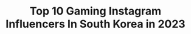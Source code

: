 ---
title: Top 10 Gaming Instagram Influencers In South Korea in 2023
description: >-
  Find top gaming Instagram influencers in South Korea in 2023. Most popular hashtags: #gaming #gamer #naming.
platform: Instagram
hits: 9
text_top: Discover the top-rated Instagram profiles on inBeat.
text_bottom: Our platform holds 9 Instagram influencers like this in South Korea for you to contact.
profiles:
  - username: "gengesports"
    fullname: >-
      Gen.G Esports
    bio: >-
      Global esports org • Gen.G GAMING + CONTENT + MERCH 🎮 #GenG #TigerNation #ChangeTheGame
    location: "South Korea"
    followers: 51813
    engagement: 342
    commentsToLikes: 0.025354
    id: ck55j9tpbwl2a0i11cem6mbjr
    verified: true
    hashtags: "#worlds2020, #wearegeng, #tigernation, #genglol"
  - username: "babyydvaa.moved"
    fullname: >-
      
    bio: >-
      - NEW ACCOUNT @babyydvaa !! ≀ ･ ☁️ ﾟ⊹ ° - One of the original dva page’s
    location: "South Korea"
    followers: 6214
    engagement: 321
    commentsToLikes: 0.009754
    id: ck0w6pj2z9p180i19zfnejfcy
    verified: false
    hashtags: "#kpop, #overwatchedits, #roadhog, #tracer"
  - username: "xiraoficial"
    fullname: >-
      XIRA
    bio: >-
      🎤 Singer&Rapper🇰🇷🇵🇪 🎥 TV Host 🎧 @primusgamingpi Ambass 🎮 @twitch Partnered Streamer 📍 YT&FB: XiraOficial 📩 xira_2603@hotmail.com
    location: "South Korea"
    followers: 16700
    engagement: 602
    commentsToLikes: 0.132034
    id: ck139emaokxoi0i193t31jw3q
    verified: false
    hashtags: "#streamer, #peru, #halloween, #outfit"
  - username: "codingheroes"
    fullname: >-
      DIY Electronics Richard
    bio: >-
      👾Coding and English Literacy 🤖Doctorate in Education 👍“Collabs/Promos/Contact: selects98@gmail.com
    location: "South Korea"
    followers: 81142
    engagement: 106
    commentsToLikes: 0.013353
    id: ck0txgqvoj2a30i19p28ly67e
    verified: false
    hashtags: "#arduinoprojects, #diyproject, #gadgets, #3dprinted"
  - username: "paladin_vann"
    fullname: >-
      Vann Marcus
    bio: >-
      No.1 Paladin #nerdlife Newly Atlanta Resident Cosplayer, Gamer, Anime and Korean Music fan Twitch: PaladinVann
    location: "South Korea"
    followers: 3338
    engagement: 659
    commentsToLikes: 0.041787
    id: ck0w25dyqmp3u0i19bjp99thw
    verified: false
    hashtags: "#cosplayer, #repost, #wecosplay, #wakanda"
  - username: "ryan.kimw"
    fullname: >-
      ryankim_
    bio: >-
      🏋️‍♂️HUMAN BALANCE INDONESIA 📌JAKUT KELAPA GADING🇲🇨 인생 다시 담백하게 함 살아봅시다. YOUTUBE: Oppa Mantul
    location: "South Korea"
    followers: 6630
    engagement: 507
    commentsToLikes: 0.045623
    id: ck5zyta19ahpr0i14f30isgtg
    verified: false
    hashtags: "#workout, #semangat, #scitecnutritionindonesia, #fitness"
  - username: "_hyeoon__"
    fullname: >-
      재현
    bio: >-
      👫🏻 @whxzooo
    location: "South Korea"
    followers: 3696
    engagement: 3219
    commentsToLikes: 0.039341
    id: ck9hag0mwce8j0j786evt8myo
    verified: false
    hashtags: "#naming, #ad"
  - username: "do_ob93"
    fullname: >-
      됴브 do_ob93
    bio: >-
      💌 DM•ehdud8738@naver.com ㅤㅤㅤㅤ ⚠️Do not use my picture ㅤㅤㅤㅤ 공구,체험단 안해요🙌🏼 👇🏼My Youtube💕
    location: "South Korea"
    followers: 64589
    engagement: 84
    commentsToLikes: 0.025665
    id: ck5zytj6jai6z0i14orqto8bz
    verified: false
    hashtags: "#eyemakeuplooks, #ad, #eyelooks, #aq"
  - username: "iammaeng"
    fullname: >-
      make-up Artist 맹(Woosun)
    bio: >-
      🏡청담동84-15 우 선 02)540.1107
    location: "South Korea"
    followers: 295073
    engagement: 431
    commentsToLikes: 0.003104
    id: ck14jm8uql2200i1942f13yl8
    verified: false
    hashtags: "#woosun, #makeupbymaeng, #lisa, #thoughtful"
---
